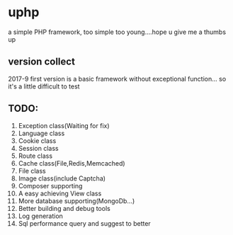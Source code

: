 # uphp 
a simple PHP framework, too simple too young....hope u give me a thumbs up
## version collect
2017-9 first version is a basic framework without exceptional function...
so it's a little difficult to test

##  TODO:
<ol>
<li>Exception class(Waiting for fix)</li>
<li>Language class</li>
<li>Cookie class</li>
<li>Session class</li>
<li>Route class</li>
<li>Cache class(File,Redis,Memcached)</li>
<li>File class</li>
<li>Image class(include Captcha)</li>
<li>Composer supporting</li>
<li>A easy achieving View class</li>
<li>More database supporting(MongoDb...)</li>
<li>Better building and debug tools</li>
<li>Log generation</li>
<li>Sql performance query and suggest to better </li>
</ol>